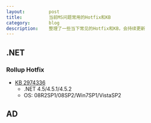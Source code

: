 ```yaml
---
layout:         post
title:          当前MS问题常用的Hotfix和KB
category:       blog
description:    整理了一些当下常见的Hotfix和KB，会持续更新
---
```


## .NET

### Rollup Hotfix
- [KB 2974336](https://support.microsoft.com/en-us/kb/2974336)
	- .NET 4.5/4.5.1/4.5.2
	- OS: 08R2SP1/08SP2/Win7SP1/VistaSP2

## AD